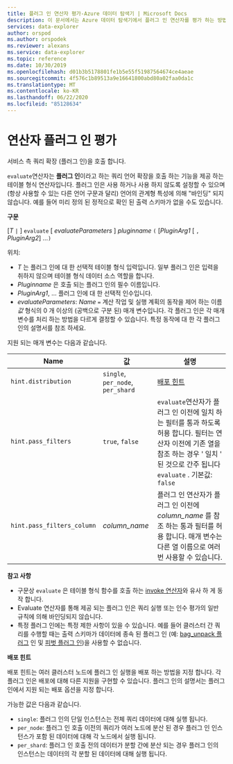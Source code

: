 ```yaml
---
title: 플러그 인 연산자 평가-Azure 데이터 탐색기 | Microsoft Docs
description: 이 문서에서는 Azure 데이터 탐색기에서 플러그 인 연산자를 평가 하는 방법을 설명 합니다.
services: data-explorer
author: orspod
ms.author: orspodek
ms.reviewer: alexans
ms.service: data-explorer
ms.topic: reference
ms.date: 10/30/2019
ms.openlocfilehash: d01b3b5178801fe1b5e55f51987564674ce4aeae
ms.sourcegitcommit: 4f576c1b89513a9e16641800abd80a02faa0da1c
ms.translationtype: MT
ms.contentlocale: ko-KR
ms.lasthandoff: 06/22/2020
ms.locfileid: "85128634"
---
```

# <a name="evaluate-operator-plugins"></a>연산자 플러그 인 평가

서비스 측 쿼리 확장 (플러그 인)을 호출 합니다.

`evaluate`연산자는 **플러그 인**이라고 하는 쿼리 언어 확장을 호출 하는 기능을 제공 하는 테이블 형식 연산자입니다. 플러그 인은 사용 하거나 사용 하지 않도록 설정할 수 있으며 (항상 사용할 수 있는 다른 언어 구문과 달리) 언어의 관계형 특성에 의해 "바인딩" 되지 않습니다. 예를 들어 미리 정의 된 정적으로 확인 된 출력 스키마가 없을 수도 있습니다.

**구문** 

[*T* `|` ] `evaluate` [ *evaluateParameters* ] *pluginname* `(` [*PluginArg1* [ `,` *PluginArg2*] ...`)`

위치:

* *T* 는 플러그 인에 대 한 선택적 테이블 형식 입력입니다. 일부 플러그 인은 입력을 취하지 않으며 테이블 형식 데이터 소스 역할을 합니다.
* *Pluginname* 은 호출 되는 플러그 인의 필수 이름입니다.
* *PluginArg1*, ... 플러그 인에 대 한 선택적 인수입니다.
* *evaluateParameters*: *Name* `=` 계산 작업 및 실행 계획의 동작을 제어 하는 이름 *값* 형식의 0 개 이상의 (공백으로 구분 된) 매개 변수입니다. 각 플러그 인은 각 매개 변수를 처리 하는 방법을 다르게 결정할 수 있습니다. 특정 동작에 대 한 각 플러그 인의 설명서를 참조 하세요.  

지원 되는 매개 변수는 다음과 같습니다. 

  |Name                |값                           |설명                                |
  |--------------------|---------------------------------|-------------------------------------------|
  |`hint.distribution` |`single`, `per_node`, `per_shard`| [배포 힌트](#distributionhints) |
  |`hint.pass_filters` |`true`, `false`| `evaluate`연산자가 플러그 인 이전에 일치 하는 필터를 통과 하도록 허용 합니다. 필터는 연산자 이전에 기존 열을 참조 하는 경우 ' 일치 ' 된 것으로 간주 됩니다 `evaluate` . 기본값: `false` |
  |`hint.pass_filters_column` |*column_name*| 플러그 인 연산자가 플러그 인 이전에 *column_name* 를 참조 하는 통과 필터를 허용 합니다. 매개 변수는 다른 열 이름으로 여러 번 사용할 수 있습니다. |

**참고 사항**

* 구문상 `evaluate` 은 테이블 형식 함수를 호출 하는 [invoke 연산자](./invokeoperator.md)와 유사 하 게 동작 합니다.
* Evaluate 연산자를 통해 제공 되는 플러그 인은 쿼리 실행 또는 인수 평가의 일반 규칙에 의해 바인딩되지 않습니다.
* 특정 플러그 인에는 특정 제한 사항이 있을 수 있습니다. 예를 들어 클러스터 간 쿼리를 수행할 때는 출력 스키마가 데이터에 종속 된 플러그 인 (예: [bag_unpack 플러그](./bag-unpackplugin.md) 인 및 [피벗 플러그 인](./pivotplugin.md))을 사용할 수 없습니다.

<a id="distributionhints"/>**배포 힌트**</a>

배포 힌트는 여러 클러스터 노드에 플러그 인 실행을 배포 하는 방법을 지정 합니다. 각 플러그 인은 배포에 대해 다른 지원을 구현할 수 있습니다. 플러그 인의 설명서는 플러그 인에서 지원 되는 배포 옵션을 지정 합니다.

가능한 값은 다음과 같습니다.

* `single`: 플러그 인의 단일 인스턴스는 전체 쿼리 데이터에 대해 실행 됩니다.
* `per_node`: 플러그 인 호출 이전의 쿼리가 여러 노드에 분산 된 경우 플러그 인 인스턴스가 포함 된 데이터에 대해 각 노드에서 실행 됩니다.
* `per_shard`: 플러그 인 호출 전의 데이터가 분할 간에 분산 되는 경우 플러그 인의 인스턴스는 데이터의 각 분할 된 데이터에 대해 실행 됩니다.
